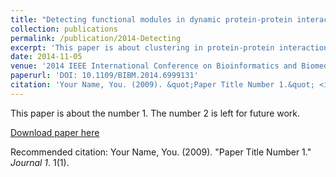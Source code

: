 ```yaml
---
title: "Detecting functional modules in dynamic protein-protein interaction networks using Markov Clustering and Firefly Algorithm"
collection: publications
permalink: /publication/2014-Detecting
excerpt: 'This paper is about clustering in protein-protein interaction network.'
date: 2014-11-05
venue: '2014 IEEE International Conference on Bioinformatics and Biomedicine (BIBM)'
paperurl: 'DOI: 10.1109/BIBM.2014.6999131'
citation: 'Your Name, You. (2009). &quot;Paper Title Number 1.&quot; <i>Journal 1</i>. 1(1).'
---
```

This paper is about the number 1. The number 2 is left for future work.

[Download paper here](http://academicpages.github.io/files/paper1.pdf)

Recommended citation: Your Name, You. (2009). "Paper Title Number 1." <i>Journal 1</i>. 1(1).
